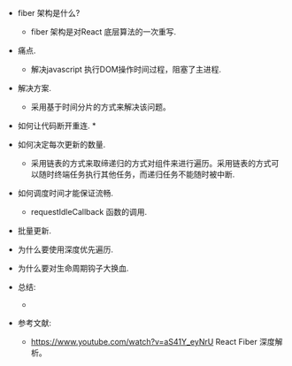 * fiber 架构是什么?
    *  fiber 架构是对React 底层算法的一次重写.

* 痛点.
    *  解决javascript 执行DOM操作时间过程，阻塞了主进程.

* 解决方案.
    * 采用基于时间分片的方式来解决该问题。

* 如何让代码断开重连.
    * 

* 如何决定每次更新的数量.

    * 采用链表的方式来取缔递归的方式对组件来进行遍历。采用链表的方式可以随时终端任务执行其他任务，而递归任务不能随时被中断.

* 如何调度时间才能保证流畅.

    * requestIdleCallback 函数的调用.
    
* 批量更新.

* 为什么要使用深度优先遍历.

* 为什么要对生命周期钩子大换血.

* 总结:

    *  

*  参考文献:
    * https://www.youtube.com/watch?v=aS41Y_eyNrU   React Fiber 深度解析。